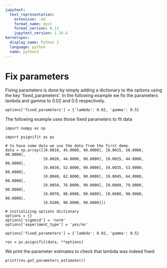 ```yaml
---
jupytext:
  text_representation:
    extension: .md
    format_name: myst
    format_version: 0.13
    jupytext_version: 1.16.4
kernelspec:
  display_name: Python 3
  language: python
  name: python3
---
```


# Fix parameters

Fixing parameters is done by simply adding a dictionary to the options
using the key 'fixed_parameters'. 
In the following example we fix the
parameters lambda and gamma to 0.02 and 0.5 respectively.

```
options['fixed_parameters'] = {'lambda': 0.02, 'gamma': 0.5}
```

The following example uses those fixed parameters to fit data

```{code-cell} ipython3
import numpy as np

import psignifit as ps

# to have some data we use the data from the first demo.
data = np.array([[0.0010, 45.0000, 90.0000], [0.0015, 50.0000, 90.0000],
                 [0.0020, 44.0000, 90.0000], [0.0025, 44.0000, 90.0000],
                 [0.0030, 52.0000, 90.0000], [0.0035, 53.0000, 90.0000],
                 [0.0040, 62.0000, 90.0000], [0.0045, 64.0000, 90.0000],
                 [0.0050, 76.0000, 90.0000], [0.0060, 79.0000, 90.0000],
                 [0.0070, 88.0000, 90.0000], [0.0080, 90.0000, 90.0000],
                 [0.0100, 90.0000, 90.0000]])

# initializing options dictionary
options = {}
options['sigmoid'] = 'norm'
options['experiment_type'] = 'yes/no'

options['fixed_parameters'] = {'lambda': 0.02, 'gamma': 0.5}

res = ps.psignifit(data, **options)
```

We print the parameter estimates to check that lambda was indeed fixed

```{code-cell} ipython3
print(res.get_parameters_estimate())
```

